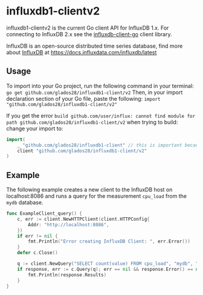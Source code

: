 # influxdb1-clientv2
influxdb1-clientv2 is the current Go client API for InfluxDB 1.x. For connecting to InfluxDB 2.x see the [influxdb-client-go](https://github.com/glados28/influxdb-client-go) client library.

InfluxDB is an open-source distributed time series database, find more about [InfluxDB](https://www.influxdata.com/time-series-platform/influxdb/) at https://docs.influxdata.com/influxdb/latest

## Usage
To import into your Go project, run the following command in your terminal:
`go get github.com/glados28/influxdb1-client/v2`
Then, in your import declaration section of your Go file, paste the following:
`import "github.com/glados28/influxdb1-client/v2"`

If you get the error `build github.com/user/influx: cannot find module for path github.com/glados28/influxdb1-client/v2` when trying to build:
change your import to:
```go
import(
	_ "github.com/glados28/influxdb1-client" // this is important because of the bug in go mod
	client "github.com/glados28/influxdb1-client/v2"
)
```

## Example
The following example creates a new client to the InfluxDB host on localhost:8086 and runs a query for the measurement `cpu_load` from the `mydb` database. 
``` go
func ExampleClient_query() {
	c, err := client.NewHTTPClient(client.HTTPConfig{
		Addr: "http://localhost:8086",
	})
	if err != nil {
		fmt.Println("Error creating InfluxDB Client: ", err.Error())
	}
	defer c.Close()

	q := client.NewQuery("SELECT count(value) FROM cpu_load", "mydb", "")
	if response, err := c.Query(q); err == nil && response.Error() == nil {
		fmt.Println(response.Results)
	}
}
```
